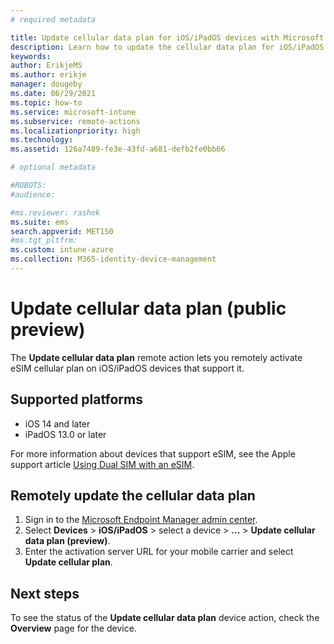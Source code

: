 ```yaml
---
# required metadata

title: Update cellular data plan for iOS/iPadOS devices with Microsoft Intune
description: Learn how to update the cellular data plan for iOS/iPadOS devices that support eSIM.
keywords:
author: ErikjeMS
ms.author: erikje
manager: dougeby
ms.date: 06/29/2021
ms.topic: how-to
ms.service: microsoft-intune
ms.subservice: remote-actions
ms.localizationpriority: high
ms.technology:
ms.assetid: 126a7489-fe3e-43fd-a681-defb2fe0bb66

# optional metadata

#ROBOTS:
#audience:

#ms.reviewer: rashok
ms.suite: ems
search.appverid: MET150
#ms.tgt_pltfrm:
ms.custom: intune-azure
ms.collection: M365-identity-device-management
---
```


# Update cellular data plan (public preview)

The **Update cellular data plan** remote action lets you remotely activate eSIM cellular plan on iOS/iPadOS devices that support it.

## Supported platforms

- iOS 14 and later
- iPadOS 13.0 or later

For more information about devices that support eSIM, see the Apple support article [Using Dual SIM with an eSIM](https://support.apple.com/en-us/HT209044).

## Remotely update the cellular data plan

1. Sign in to the [Microsoft Endpoint Manager admin center](https://go.microsoft.com/fwlink/?linkid=2109431).
2. Select **Devices** > **iOS/iPadOS** > select a device > **...** > **Update cellular data plan (preview)**.
3. Enter the activation server URL for your mobile carrier and select **Update cellular plan**.

## Next steps

To see the status of the **Update cellular data plan** device action, check the **Overview** page for the device.
